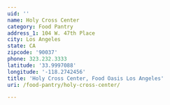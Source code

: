 ```yaml
---
uid: ''
name: Holy Cross Center
category: Food Pantry
address_1: 104 W. 47th Place
city: Los Angeles
state: CA
zipcode: '90037'
phone: 323.232.3333
latitude: '33.9997088'
longitude: '-118.2742456'
title: 'Holy Cross Center, Food Oasis Los Angeles'
uri: /food-pantry/holy-cross-center/

---
```

